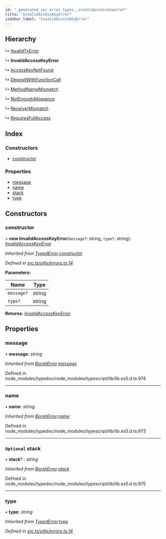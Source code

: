 ```yaml
---
id: "_generated_rpc_error_types_.invalidaccesskeyerror"
title: "InvalidAccessKeyError"
sidebar_label: "InvalidAccessKeyError"
---
```


## Hierarchy

  ↳ [InvalidTxError](_generated_rpc_error_types_.invalidtxerror.md)

  ↳ **InvalidAccessKeyError**

  ↳ [AccessKeyNotFound](_generated_rpc_error_types_.accesskeynotfound.md)

  ↳ [DepositWithFunctionCall](_generated_rpc_error_types_.depositwithfunctioncall.md)

  ↳ [MethodNameMismatch](_generated_rpc_error_types_.methodnamemismatch.md)

  ↳ [NotEnoughAllowance](_generated_rpc_error_types_.notenoughallowance.md)

  ↳ [ReceiverMismatch](_generated_rpc_error_types_.receivermismatch.md)

  ↳ [RequiresFullAccess](_generated_rpc_error_types_.requiresfullaccess.md)

## Index

### Constructors

* [constructor](_generated_rpc_error_types_.invalidaccesskeyerror.md#constructor)

### Properties

* [message](_generated_rpc_error_types_.invalidaccesskeyerror.md#message)
* [name](_generated_rpc_error_types_.invalidaccesskeyerror.md#name)
* [stack](_generated_rpc_error_types_.invalidaccesskeyerror.md#optional-stack)
* [type](_generated_rpc_error_types_.invalidaccesskeyerror.md#type)

## Constructors

###  constructor

\+ **new InvalidAccessKeyError**(`message?`: string, `type?`: string): *[InvalidAccessKeyError](_generated_rpc_error_types_.invalidaccesskeyerror.md)*

*Inherited from [TypedError](_utils_errors_.typederror.md).[constructor](_utils_errors_.typederror.md#constructor)*

*Defined in [src.ts/utils/errors.ts:14](https://github.com/nearprotocol/nearlib/blob/de49029/src.ts/utils/errors.ts#L14)*

**Parameters:**

Name | Type |
------ | ------ |
`message?` | string |
`type?` | string |

**Returns:** *[InvalidAccessKeyError](_generated_rpc_error_types_.invalidaccesskeyerror.md)*

## Properties

###  message

• **message**: *string*

*Inherited from [BorshError](_utils_serialize_.borsherror.md).[message](_utils_serialize_.borsherror.md#message)*

Defined in node_modules/typedoc/node_modules/typescript/lib/lib.es5.d.ts:974

___

###  name

• **name**: *string*

*Inherited from [BorshError](_utils_serialize_.borsherror.md).[name](_utils_serialize_.borsherror.md#name)*

Defined in node_modules/typedoc/node_modules/typescript/lib/lib.es5.d.ts:973

___

### `Optional` stack

• **stack**? : *string*

*Inherited from [BorshError](_utils_serialize_.borsherror.md).[stack](_utils_serialize_.borsherror.md#optional-stack)*

Defined in node_modules/typedoc/node_modules/typescript/lib/lib.es5.d.ts:975

___

###  type

• **type**: *string*

*Inherited from [TypedError](_utils_errors_.typederror.md).[type](_utils_errors_.typederror.md#type)*

*Defined in [src.ts/utils/errors.ts:14](https://github.com/nearprotocol/nearlib/blob/de49029/src.ts/utils/errors.ts#L14)*
